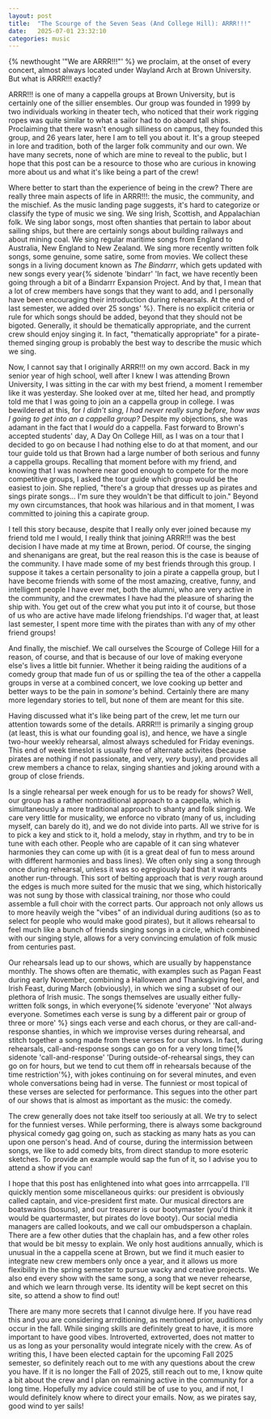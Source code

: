 ```yaml
---
layout: post
title:  "The Scourge of the Seven Seas (And College Hill): ARRR!!!"
date:   2025-07-01 23:32:10
categories: music
---
```

{% newthought '"We are ARRR!!!"' %} we proclaim, at the onset of every concert, almost always located under Wayland Arch at Brown University. But what is ARRR!!! exactly?
<!--more-->
ARRR!!! is one of many a cappella groups at Brown University, but is certainly one of the sillier ensembles. Our group was founded in 1999 by two individuals working in theater tech, who noticed that their work rigging ropes was quite similar to what a sailor had to do aboard tall ships. Proclaiming that there wasn't enough silliness on campus, they founded this group, and 26 years later, here I am to tell you about it. It's a group steeped in lore and tradition, both of the larger folk community and our own. We have many secrets, none of which are mine to reveal to the public, but I hope that this post can be a resource to those who are curious in knowing more about us and what it's like being a part of the crew!

Where better to start than the experience of being in the crew? There are really three main aspects of life in ARRR!!!: the music, the community, and the mischief. As the music landing page suggests, it's hard to categorize or classify the type of music we sing. We sing Irish, Scottish, and Appalachian folk. We sing labor songs, most often shanties that pertain to labor about sailing ships, but there are certainly songs about building railways and about mining coal. We sing regular maritime songs from England to Australia, New England to New Zealand. We sing more recently written folk songs, some genuine, some satire, some from movies. We collect these songs in a living document known as *The Bindarrr*, which gets updated with new songs every year{% sidenote 'bindarr' 'In fact, we have recently been going through a bit of a Bindarrr Expansion Project. And by that, I mean that a lot of crew members have songs that they want to add, and I personally have been encouraging their introduction during rehearsals. At the end of last semester, we added over 25 songs' %}. There is no explicit criteria or rule for which songs should be added, beyond that they should not be bigoted. Generally, it should be thematically appropriate, and the current crew should enjoy singing it. In fact, "thematically appropriate" for a pirate-themed singing group is probably the best way to describe the music which we sing.

Now, I cannot say that I originally ARRR!!! on my own accord. Back in my senior year of high school, well after I knew I was attending Brown University, I was sitting in the car with my best friend, a moment I remember like it was yesterday. She looked over at me, tilted her head, and promptly told me that I was going to join an a cappella group in college. I was bewildered at this, for *I didn't sing, I had never really sung before, how was I going to get into an a cappella group?* Despite my objections, she was adamant in the fact that I *would* do a cappella. Fast forward to Brown's accepted students' day, A Day On College Hill, as I was on a tour that I decided to go on because I had nothing else to do at that moment, and our tour guide told us that Brown had a large number of both serious and funny a cappella groups. Recalling that moment before with my friend, and knowing that I was nowhere near good enough to compete for the more competitive groups, I asked the tour guide which group would be the easiest to join. She replied, "there's a group that dresses up as pirates and sings pirate songs... I'm sure they wouldn't be that difficult to join." Beyond my own circumstances, that hook was hilarious and in that moment, I was committed to joining this a capirate group.

I tell this story because, despite that I really only ever joined because my friend told me I would, I really think that joining ARRR!!! was the best decision I have made at my time at Brown, period. Of course, the singing and shenanigans are great, but the real reason this is the case is beause of the community. I have made some of my best friends through this group. I suppose it takes a certain personality to join a pirate a cappella group, but I have become friends with some of the most amazing, creative, funny, and intelligent people I have ever met, both the alumni, who are very active in the community, and the crewmates I have had the pleasure of sharing the ship with. You get out of the crew what you put into it of course, but those of us who are active have made lifelong friendships. I'd wager that, at least last semester, I spent more time with the pirates than with any of my other friend groups!

And finally, the mischief. We call ourselves the Scourge of College Hill for a reason, of course, and that is because of our love of making everyone else's lives a little bit funnier. Whether it being raiding the auditions of a comedy group that made fun of us or spilling the tea of the other a cappella groups in verse at a combined concert, we love cooking up better and better ways to be the pain in *somone's* behind. Certainly there are many more legendary stories to tell, but none of them are meant for this site.

Having discussed what it's like being part of the crew, let me turn our attention towards some of the details. ARRR!!! is primarily a singing group (at least, this is what our founding goal is), and hence, we have a single two-hour weekly rehearsal, almost always scheduled for Friday evenings. This end of week timeslot is usually free of alternate activites (because pirates are nothing if not passionate, and very, *very* busy), and provides all crew members a chance to relax, singing shanties and joking around with a group of close friends. 

Is a single rehearsal per week enough for us to be ready for shows? Well, our group has a rather nontraditional approach to a cappella, which is simultaneously a more traditional approach to shanty and folk singing. We care very little for musicality, we enforce no vibrato (many of us, including myself, can barely do it), and we do not divide into parts. All we strive for is to pick a key and stick to it, hold a melody, stay in rhythm, and try to be in tune with each other. People who are capable of it can sing whatever harmonies they can come up with (it is a great deal of fun to mess around with different harmonies and bass lines). We often only sing a song through once during rehearsal, unless it was so egregiously bad that it warrants another run-through. This sort of belting approach that is *very* rough around the edges is much more suited for the music that we sing, which historically was not sung by those with classical training, nor those who could assemble a full choir with the correct parts. Our approach not only allows us to more heavily weigh the "vibes" of an individual during auditions (so as to select for people who would make good pirates), but it allows rehearsal to feel much like a bunch of friends singing songs in a circle, which combined with our singing style, allows for a very convincing emulation of folk music from centuries past.

Our rehearsals lead up to our shows, which are usually by happenstance monthly. The shows often are thematic, with examples such as Pagan Feast during early November, combining a Halloween and Thanksgiving feel, and Irish Feast, during March (obviously), in which we sing a subset of our plethora of Irish music. The songs themselves are usually either fully-written folk songs, in which everyone{% sidenote 'everyone' 'Not always everyone. Sometimes each verse is sung by a different pair or group of three or more' %} sings each verse and each chorus, or they are call-and-response shanties, in which we improvise verses during rehearsal, and stitch together a song made from these verses for our shows. In fact, during rehearsals, call-and-response songs can go on for a very long time{% sidenote 'call-and-response' 'During outside-of-rehearsal sings, they can go on for hours, but we tend to cut them off in rehearsals because of the time restriction'%}, with jokes continuing on for several minutes, and even whole conversations being had in verse. The funniest or most topical of these verses are selected for performance. This segues into the other part of our shows that is almost as important as the music: the comedy.

The crew generally does not take itself too seriously at all. We try to select for the funniest verses. While performing, there is always some background physical comedy gag going on, such as stacking as many hats as you can upon one person's head. And of course, during the intermission between songs, we like to add comedy bits, from direct standup to more esoteric sketches. To provide an example would sap the fun of it, so I advise you to attend a show if you can!

I hope that this post has enlightened into what goes into arrrcappella. I'll quickly mention some miscellaneous quirks: our president is obviously called captain, and vice-president first mate. Our musical directors are boatswains (bosuns), and our treasurer is our bootymaster (you'd think it would be quartermaster, but pirates do love booty). Our social media managers are called lookouts, and we call our ombudsperson a chaplain. There are a few other duties that the chaplain has, and a few other roles that would be bit messy to explain. We only host auditions annually, which is unusual in the a cappella scene at Brown, but we find it much easier to integrate new crew members only once a year, and it allows us more flexibility in the spring semester to pursue wacky and creative projects. We also end every show with the same song, a song that we never rehearse, and which we learn through verse. Its identity will be kept secret on this site, so attend a show to find out!

There are many more secrets that I cannot divulge here. If you have read this and you are considering arrrditioning, as mentioned prior, auditions only occur in the fall. While singing skills are definitely great to have, it is more important to have good vibes. Introverted, extroverted, does not matter to us as long as your personality would integrate nicely with the crew. As of writing this, I have been elected captain for the upcoming Fall 2025 semester, so definitely reach out to me with any questions about the crew you have. If it is no longer the Fall of 2025, still reach out to me, I know quite a bit about the crew and I plan on remaining active in the community for a long time. Hopefully my advice could still be of use to you, and if not, I would definitely know where to direct your emails. Now, as we pirates say, good wind to yer sails!